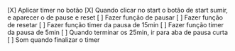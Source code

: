 [X] Aplicar timer no botão
[X] Quando clicar no start o botão de start sumir, e aparecer o de pause e reset
[ ] Fazer função de pausar
[ ] Fazer função de resetar
[ ] Fazer função timer da pausa de 15min
[ ] Fazer função timer da pausa de 5min
[ ] Quando terminar os 25min, ir para aba de pausa curta
[ ] Som quando finalizar o timer


